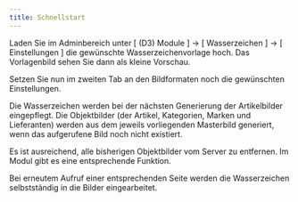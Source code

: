 ```yaml
---
title: Schnellstart
---
```


Laden Sie im Adminbereich unter [ (D3) Module ] -> [ Wasserzeichen ] -> [ Einstellungen ] die gewünschte Wasserzeichenvorlage hoch. Das Vorlagenbild sehen Sie dann als kleine Vorschau. 

Setzen Sie nun im zweiten Tab an den Bildformaten noch die gewünschten Einstellungen.

Die Wasserzeichen werden bei der nächsten Generierung der Artikelbilder eingepflegt. Die Objektbilder (der Artikel, Kategorien, Marken und Lieferanten) werden aus dem jeweils vorliegenden Masterbild generiert, wenn das aufgerufene Bild noch nicht existiert.

Es ist ausreichend, alle bisherigen Objektbilder vom Server zu entfernen. Im Modul gibt es eine entsprechende Funktion.

Bei erneutem Aufruf einer entsprechenden Seite werden die Wasserzeichen selbstständig in die Bilder eingearbeitet.